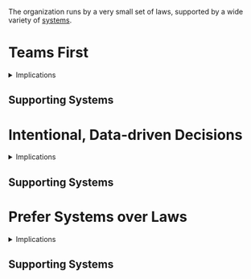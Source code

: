 The organization runs by a very small set of laws, supported by a wide variety of [systems](/systems/).

# Teams First



<details>
<summary>Implications</summary>

</details>
<aside>
<h2>Supporting Systems</h2>



</aside>

# Intentional, Data-driven Decisions



<details>
<summary>Implications</summary>

</details>
<aside>
<h2>Supporting Systems</h2>



</aside>

# Prefer Systems over Laws



<details>
<summary>Implications</summary>

</details>
<aside>
<h2>Supporting Systems</h2>



</aside>
